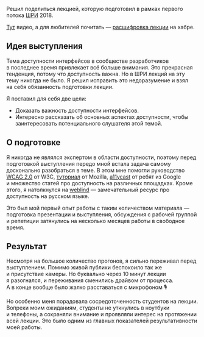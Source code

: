 Решил поделиться лекцией, которую подготовил в рамках первого потока [ШРИ](https://yandex.ru/promo/academy/shri) 2018.

[Тут](https://youtu.be/36SkjSZhNY0) видео, а для любителей почитать — [расшифровка лекции](https://habr.com/ru/company/yandex/blog/424879/) на хабре.

## Идея выступления

Тема доступности интерфейсов в сообществе разработчиков в последнее время привлекает всё больше внимания. Это прекрасная тенденция, потому что доступность важна. Но в ШРИ лекций на эту тему никогда не было. Я решил исправить это недоразумение и взял на себя обязанность подготовки лекции.

Я поставил для себя две цели:

- Доказать важность доступности интерфейсов.
- Интересно рассказать об основных аспектах доступности, чтобы заинтересовать потенциального слушателя этой темой.

## О подготовке

Я никогда не являлся экспертом в области доступности, поэтому перед подготовкой выступления передо мной встала задача самому досконально разобраться в теме. В этом мне помогли руководство [WCAG 2.0](https://www.w3.org/TR/WCAG20/) от W3C, [туториал](https://developer.mozilla.org/en-US/docs/Web/Accessibility) от Mozilla, [a11ycast](https://www.youtube.com/playlist?list=PLNYkxOF6rcICWx0C9LVWWVqvHlYJyqw7g) от ребят из Google и множество статей про доступность на различных площадках. Кроме этого, я натолкнулся на [weblind](https://weblind.ru) — замечательный ресурс про доступность на русском языке.

Это был мой первый опыт работы с таким количеством материала — подготовка презентации и выступления, обсуждения с рабочей группой и репетиции затянулись на несколько месяцев работы в свободное время.

## Результат

Несмотря на большое количество прогонов, я сильно переживал перед выступлением. Помимо живой публики беспокоило так же и присутствие камеры. Но буквально через 10 минут лекции я разогнался, и переживания сменились драйвом от процесса. А в конце вообще было жалко расставаться с микрофоном 🎙️

Но особенно меня порадовала сосредоточенность студентов на лекции. Вопреки моим ожиданиям, студенты не уткнулись в ноутбуки и телефоны, а сохраняли внимание и проявляли интерес на протяжении всей лекции. Это было одним из главных показателей результативности моей работы.
